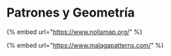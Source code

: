 # Patrones y Geometría

{% embed url="https://www.nollamap.org/" %}

{% embed url="https://www.malagapatterns.com/" %}
